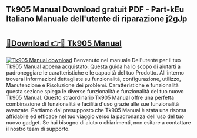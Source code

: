 ## Tk905 Manual Download gratuit PDF - Part-kEu Italiano Manuale dell'utente di riparazione j2gJp

# <h2><a href="http://dfcea3w.blite.top/?on=Tk905+Manual">🔗Download 👉🔴 Tk905 Manual</a></h2>

[![Tk905 Manual download](https://i.imgur.com/lujVjoI.png)](http://dfcea3w.blite.top/?on=Tk905+Manual)
Benvenuto nel manuale Dell'utente per il tuo Tk905 Manual appena acquistato. Questa guida ha lo scopo di aiutarti a padroneggiare le caratteristiche e le capacità del tuo Prodotto. All'interno troverai informazioni dettagliate su funzionalità, configurazione, utilizzo, Manutenzione e Risoluzione dei problemi. Caratteristiche e funzionalità questa sezione spiega le diverse funzionalità e funzionalità del tuo nuovo Tk905 Manual. Questo straordinario Tk905 Manual offre una perfetta combinazione di funzionalità e facilità d'uso grazie alle sue funzionalità avanzate. Partiamo dal presupposto che Tk905 Manual è stata una risorsa affidabile ed efficace nel tuo viaggio verso la padronanza dell'uso del tuo nuovo gadget. Se hai bisogno di aiuto o chiarimenti, non esitare a contattare il nostro team di supporto.
